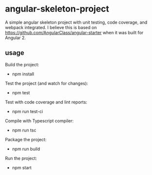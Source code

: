 # angular-skeleton-project
A simple angular skeleton project with unit testing, code coverage, and webpack integrated. I believe this is based on https://github.com/AngularClass/angular-starter when it was built for Angular 2.

## usage
Build the project:
* npm install

Test the project (and watch for changes):
* npm test

Test with code coverage and lint reports:
* npm run test-ci

Compile with Typescript compiler:
* npm run tsc

Package the project:
* npm run build

Run the project:
* npm start
